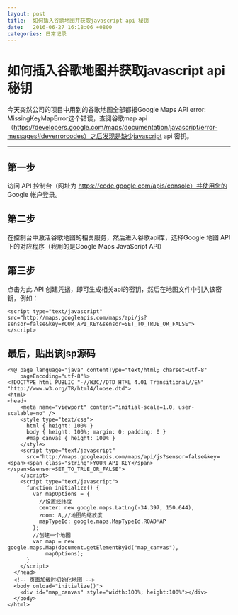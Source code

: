 ```yaml
---
layout: post
title:  如何插入谷歌地图并获取javascript api 秘钥
date:   2016-06-27 16:18:06 +0800
categories: 日常记录
---
```

# 如何插入谷歌地图并获取javascript api 秘钥

今天突然公司的项目中用到的谷歌地图全部都报Google Maps API error: MissingKeyMapError这个错误，查阅谷歌map api（https://developers.google.com/maps/documentation/javascript/error-messages#deverrorcodes）之后发现是缺少javascript api 密钥。

-------------------

## 第一步

访问 API 控制台（网址为 https://code.google.com/apis/console）并使用您的 Google 帐户登录。

## 第二步

在控制台中激活谷歌地图的相关服务，然后进入谷歌api库，选择Google 地图 API下的对应程序（我用的是Google Maps JavaScript API）


## 第三步
点击为此 API 创建凭据，即可生成相关api的密钥，然后在地图文件中引入该密钥，例如：

```
<script type="text/javascript"  src="http://maps.googleapis.com/maps/api/js?sensor=false&key=YOUR_API_KEY&sensor=SET_TO_TRUE_OR_FALSE">  
</script>  
```
## 最后，贴出该jsp源码

```
<%@ page language="java" contentType="text/html; charset=utf-8"  
    pageEncoding="utf-8"%>  
<!DOCTYPE html PUBLIC "-//W3C//DTD HTML 4.01 Transitional//EN" "http://www.w3.org/TR/html4/loose.dtd">  
<html>  
<head>  
    <meta name="viewport" content="initial-scale=1.0, user-scalable=no" />  
    <style type="text/css">  
      html { height: 100% }  
      body { height: 100%; margin: 0; padding: 0 }  
      #map_canvas { height: 100% }  
    </style>  
    <script type="text/javascript"  
      src="http://maps.googleapis.com/maps/api/js?sensor=false&key=<span><span class="string">YOUR_API_KEY</span></span>&sensor=SET_TO_TRUE_OR_FALSE">  
    </script>  
    <script type="text/javascript">  
      function initialize() {  
        var mapOptions = {  
          //设置经纬度  
          center: new google.maps.LatLng(-34.397, 150.644),  
          zoom: 8,//地图的缩放度  
          mapTypeId: google.maps.MapTypeId.ROADMAP  
        };  
        //创建一个地图  
        var map = new google.maps.Map(document.getElementById("map_canvas"),  
            mapOptions);  
      }  
    </script>  
  </head>  
  <!-- 页面加载时初始化地图 -->  
  <body onload="initialize()">  
    <div id="map_canvas" style="width:100%; height:100%"></div>  
  </body>  
</html>  
```
